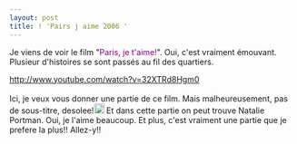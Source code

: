 ```yaml
---
layout: post
title: ! 'Pairs j aime 2006 '
---
```


<p>Je viens de voir le film &quot;<font color="#800080">Paris, je t&#39;aime!</font>&quot;. Oui, c&#39;est vraiment émouvant. Plusieur d&#39;histoires se sont passés au fil des quartiers. </p>
<p><a href="http://www.youtube.com/watch?v=32XTRd8Hgm0">http://www.youtube.com/watch?v=32XTRd8Hgm0</a><br /><font color="#000000"><br /></font>Ici, je veux vous donner une partie de ce film. Mais malheureusement, pas de sous-titre, desolee!<img src="/modules/tinymce/tinymce/jscripts/tiny_mce/plugins/emotions/images/smiley-embarassed.gif" width="18" height="18" /> Et dans cette partie on peut trouve Natalie Portman. Oui, je l&#39;aime beaucoup. Et plus, c&#39;est vraiment une partie que je prefere la plus!! Allez-y!!</p>
</p>
<p><a href="http://www.youtube.com/watch?v=IrERoiLHbgc" title="http://www.youtube.com/watch?v=IrERoiLHbgc"></a></p>
